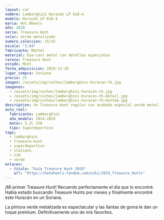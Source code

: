 ```yaml
---
layout: car
nombre: Lamborghini Huracán LP 610-4
modelo: Huracán LP 610-4  
marca: Hot Wheels
año: 2019
serie: Treasure Hunt
color: Verde metalizado
numero_coleccion: 15/15
escala: "1:64"
fabricante: Mattel
material: Die-cast metal con detalles especiales
rareza: Treasure Hunt
estado: Mint
fecha_adquisicion: 2019-12-20
lugar_compra: Soriana
precio: 25
imagen: /assets/img/coches/lamborghini-huracan-th.jpg
imagenes:
  - /assets/img/coches/lamborghini-huracan-th.jpg
  - /assets/img/coches/lamborghini-huracan-th-detail.jpg
  - /assets/img/coches/lamborghini-huracan-th-bottom.jpg
description: Un Treasure Hunt regular con acabado especial verde metalizado y llanta de goma real. Una de las joyas de mi colección.
auto_real:
  fabricante: Lamborghini
  año_modelo: 2014-2019
  motor: 5.2L V10
  tipo: Superdeportivo
tags:
  - lamborghini
  - treasure-hunt
  - superdeportivo
  - italiano
  - v10
  - verde
enlaces:
  - titulo: "Guía Treasure Hunt 2019"
    url: "https://hotwheels.fandom.com/wiki/2019_Treasure_Hunts"
---
```


¡Mi primer Treasure Hunt! Recuerdo perfectamente el día que lo encontré. Había estado buscando Treasure Hunts por meses y finalmente encontré este Huracán en un Soriana.

La pintura verde metalizada es espectacular y las llantas de goma le dan un toque premium. Definitivamente uno de mis favoritos.
